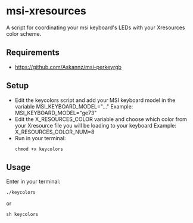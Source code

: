 # msi-xresources
A script for coordinating your msi keyboard's LEDs with your Xresources color scheme.

## Requirements

- <a href="msi-perkeyrgb">https://github.com/Askannz/msi-perkeyrgb  </a>

## Setup

- Edit the keycolors script and add your MSI keyboard model in the variable MSI_KEYBOARD_MODEL="..."
  Example: MSI_KEYBOARD_MODEL="ge73"
- Edit the X_RESOURCES_COLOR variable and choose which color from your Xresource file you will be loading to your keyboard
  Example: X_RESOURCES_COLOR_NUM=8
- Run in your terminal:
  ```
  chmod +x keycolors 
  ```

## Usage

Enter in your terminal:
```
./keycolors
```
or
```
sh keycolors
```

